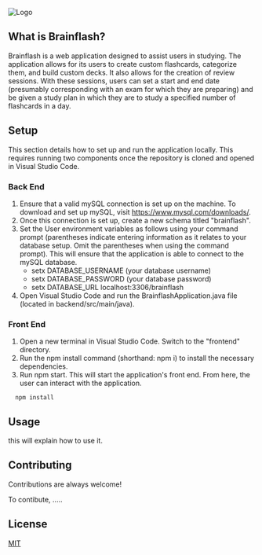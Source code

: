 
![Logo](https://i.ibb.co/sF3Wjg3/bf.jpg)

## What is Brainflash?

Brainflash is a web application designed to assist users in studying. The application allows for its users to create custom flashcards, categorize them, and build custom decks. It also allows for the creation of review sessions. With these sessions, users can set a start and end date (presumably corresponding with an exam for which they are preparing) and be given a study plan in which they are to study a specified number of flashcards in a day. 

## Setup

This section details how to set up and run the application locally. This requires running two components once the repository is cloned and opened in Visual Studio Code.

### Back End

1. Ensure that a valid mySQL connection is set up on the machine. To download and set up mySQL, visit https://www.mysql.com/downloads/.
2. Once this connection is set up, create a new schema titled "brainflash".
3. Set the User environment variables as follows using your command prompt (parentheses indicate entering information as it relates to your database setup. Omit the parentheses when using the command prompt). This will ensure that the application is able to connect to the mySQL database.
     - setx DATABASE_USERNAME (your database username)
     - setx DATABASE_PASSWORD (your database password)
     - setx DATABASE_URL localhost:3306/brainflash
4. Open Visual Studio Code and run the BrainflashApplication.java file (located in backend/src/main/java).

### Front End

1. Open a new terminal in Visual Studio Code. Switch to the "frontend" directory.
2. Run the npm install command (shorthand: npm i) to install the necessary dependencies.
3. Run npm start. This will start the application's front end. From here, the user can interact with the application.

```
  npm install
```

## Usage

this will explain how to use it. 

## Contributing

Contributions are always welcome!

To contibute, .....

## License

[MIT](https://choosealicense.com/licenses/mit/)

